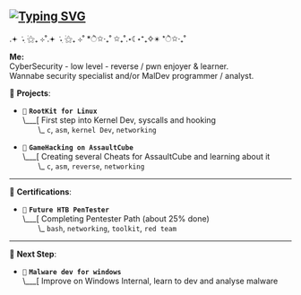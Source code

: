 ## [![Typing SVG](https://readme-typing-svg.demolab.com?font=Fira+Code&pause=1000&color=48F727&width=435&lines=hey%2C+c'est+4dorable.+%3A3;%3E+reading+that+fvcking+manual;%3E+do+not+understand+shit)](https://git.io/typing-svg)

.𖥔 ݁ ˖ִ ࣪⚝₊ ⊹˚.𖥔 ݁ ˖ִ ࣪⚝₊ ⊹˚  *ੈ✩‧₊˚  ✩₊˚.⋆☾⋆⁺₊✧✴  *ੈ✩‧₊˚  

**Me:**  
CyberSecurity - low level - reverse / pwn enjoyer & learner.   
Wannabe security specialist and/or MalDev programmer / analyst.  



  

🌱 **Projects**:

- `🌱` **`RootKit for Linux`**<br>
\\___[ First step into Kernel Dev, syscalls and hooking <br>
&nbsp;&nbsp;&nbsp;&nbsp;&nbsp;&nbsp;&nbsp;\\\_ `c`, `asm`, `kernel Dev`, `networking`


- `🌱` **`GameHacking on AssaultCube`**<br>
\\___[ Creating several Cheats for AssaultCube and learning about it <br>
&nbsp;&nbsp;&nbsp;&nbsp;&nbsp;&nbsp;&nbsp;\\\_ `c`, `asm`, `reverse`, `networking`


---

🌱 **Certifications**:

- `🌱` **`Future HTB PenTester`**<br>
\\___[ Completing Pentester Path (about 25% done)<br>
&nbsp;&nbsp;&nbsp;&nbsp;&nbsp;&nbsp;&nbsp;\\\_ `bash`, `networking`, `toolkit`, `red team`


---

🌱 **Next Step**:

- `🌱` **`Malware dev for windows`**<br>
\\___[ Improve on Windows Internal, learn to dev and analyse malware<br>






<!--
**4dorable/4dorable** is a ✨ _special_ ✨ repository because its `README.md` (this file) appears on your GitHub profile.

Here are some ideas to get you started:

- 🔭 I’m currently working on ...
- 🌱 I’m currently learning ...
- 👯 I’m looking to collaborate on ...
- 🤔 I’m looking for help with ...
- 💬 Ask me about ...
- 📫 How to reach me: ...
- 😄 Pronouns: ...
- ⚡ Fun fact: ...
-->
